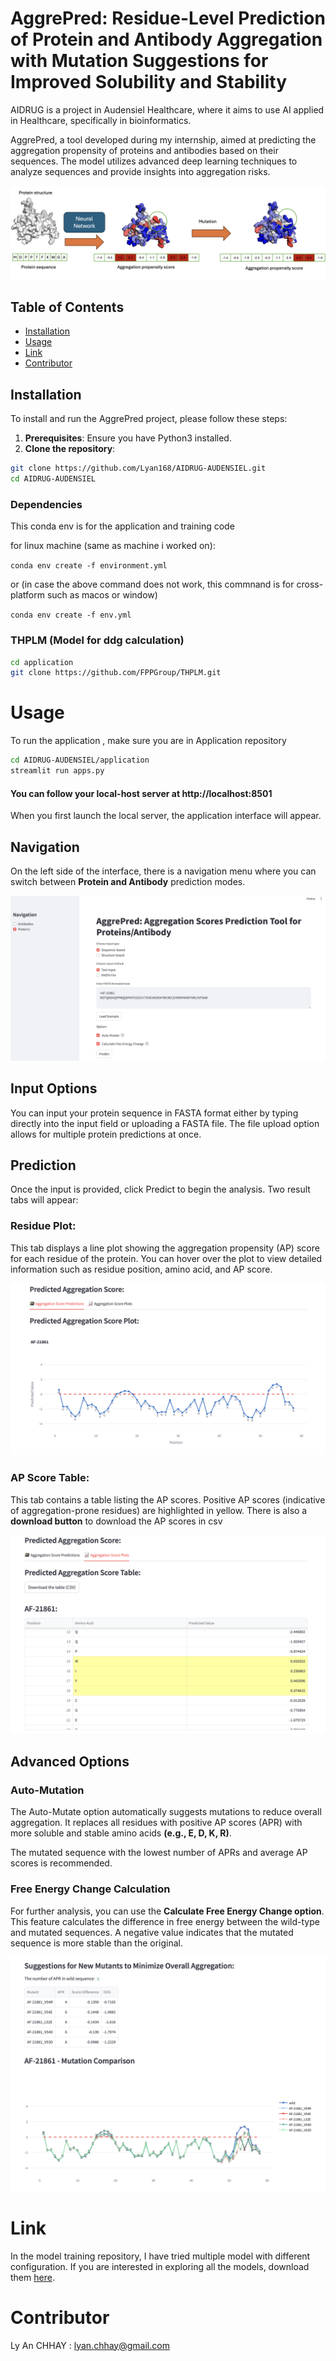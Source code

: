 # AggrePred: Residue-Level Prediction of Protein and Antibody Aggregation with Mutation Suggestions for Improved Solubility and Stability
AIDRUG is a project in Audensiel Healthcare, where it aims to use AI applied in Healthcare, specifically in bioinformatics. 

AggrePred, a tool developed during my internship, aimed at predicting the aggregation propensity of proteins and antibodies based on their sequences. The model utilizes advanced deep learning techniques to analyze sequences and provide insights into aggregation risks.

![alt text](image/goal.png)


## Table of Contents

- [Installation](#installation)
- [Usage](#usage)
- [Link](#link)
- [Contributor](#contributor)


## Installation

To install and run the AggrePred project, please follow these steps:

1. **Prerequisites**: Ensure you have Python3 installed.
2. **Clone the repository**:
```bash
git clone https://github.com/Lyan168/AIDRUG-AUDENSIEL.git
cd AIDRUG-AUDENSIEL
```

### Dependencies
This conda env is for the application and training code


for linux machine (same as machine i worked on):

```conda env create -f environment.yml```

or (in case the above command does not work, this commnand is for cross-platform such as macos or window)

```conda env create -f env.yml```


### THPLM (Model for ddg calculation)
```bash
cd application
git clone https://github.com/FPPGroup/THPLM.git
```


# Usage

To run the application , make sure you are in Application repository

```bash
cd AIDRUG-AUDENSIEL/application
streamlit run apps.py

```

#### You can follow your local-host server at http://localhost:8501

When you first launch the local server, the application interface will appear.

## Navigation
On the left side of the interface, there is a navigation menu where you can switch between **Protein and Antibody** prediction modes.

![alt text](image/interface_prot.png)


## Input Options
You can input your protein sequence in FASTA format either by typing directly into the input field or uploading a FASTA file. The file upload option allows for multiple protein predictions at once.

## Prediction
Once the input is provided, click Predict to begin the analysis. Two result tabs will appear:

### Residue Plot: 
This tab displays a line plot showing the aggregation propensity (AP) score for each residue of the protein. You can hover over the plot to view detailed information such as residue position, amino acid, and AP score.

![alt text](image/score_prot_plot.png)

### AP Score Table: 
This tab contains a table listing the AP scores. Positive AP scores (indicative of aggregation-prone residues) are highlighted in yellow. There is also a **download button** to download the AP scores in csv

![alt text](image/result_table.png)



## Advanced Options

### Auto-Mutation
The Auto-Mutate option automatically suggests mutations to reduce overall aggregation. It replaces all residues with positive AP scores (APR) with more soluble and stable amino acids **(e.g., E, D, K, R)**.

The mutated sequence with the lowest number of APRs and average AP scores is recommended.

### Free Energy Change Calculation
For further analysis, you can use the **Calculate Free Energy Change option**. This feature calculates the difference in free energy between the wild-type and mutated sequences. A negative value indicates that the mutated sequence is more stable than the original.


![alt text](image/mutation.png)





# Link

In the model training repository, I have tried multiple model with different configuration. If you are interested in exploring all the models, download them [here](https://zenodo.org/records/13943204?preview=1&token=eyJhbGciOiJIUzUxMiJ9.eyJpZCI6IjdkMzE3MzBjLTI0NzYtNDY1OS04MTA5LTBhZjQwZjczNTJjMiIsImRhdGEiOnt9LCJyYW5kb20iOiI1NDhlYTlhM2JiZDBmN2QxNGEyY2M0OWQ1ZDNkNDlhZiJ9.GZwOAgLDr9oHMNrmPqoQd8wXiLpHkbCfsKCjrg-rzdo_XNt6o-lJia-RqHJujiy5bqEimww1RNSmGF1iJQhxkg). 

# Contributor
Ly An CHHAY :  lyan.chhay@gmail.com

